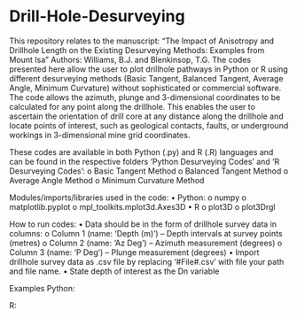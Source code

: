 # Drill-Hole-Desurveying

This repository relates to the manuscript: “The Impact of Anisotropy and Drillhole Length on the Existing Desurveying Methods: Examples from Mount Isa”
Authors: Williams, B.J. and Blenkinsop, T.G.
The codes presented here allow the user to plot drillhole pathways in Python or R using different desurveying methods (Basic Tangent, Balanced Tangent, Average Angle, Minimum Curvature) without sophisticated or commercial software. The code allows the azimuth, plunge and 3-dimensional coordinates to be calculated for any point along the drillhole. This enables the user to ascertain the orientation of drill core at any distance along the drillhole and locate points of interest, such as geological contacts, faults, or underground workings in 3-dimensional mine grid coordinates.

These codes are available in both Python (.py) and R (.R) languages and can be found in the respective folders ‘Python Desurveying Codes’ and ‘R Desurveying Codes’:
  o	Basic Tangent Method
  o	Balanced Tangent Method
  o	Average Angle Method
  o	Minimum Curvature Method

Modules/imports/libraries used in the code:
  •	Python:
    o	numpy
    o	matplotlib.pyplot
    o	mpl_toolkits.mplot3d.Axes3D
  •	R
    o	plot3D
    o	plot3Drgl

How to run codes:
  •	Data should be in the form of drillhole survey data in columns:
    o	Column 1 (name: ‘Depth (m)’) – Depth intervals at survey points (metres)
    o	Column 2 (name: ‘Az Deg’) – Azimuth measurement (degrees)
    o	Column 3 (name: ‘P Deg’) – Plunge measurement (degrees)
  •	Import drillhole survey data as .csv file by replacing ‘#File#.csv’ with file your path and file name.
  •	State depth of interest as the Dn variable

Examples
Python:



R:
